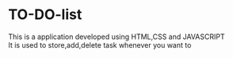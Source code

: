 # TO-DO-list
This is a application developed using HTML,CSS and JAVASCRIPT <br>
It is used to store,add,delete task whenever you want to

